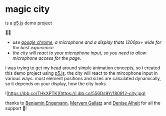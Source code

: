 # magic city
is a [p5.js](https://p5js.org/) demo project

:no_mobile_phones::microphone:
  * *use [google chrome](https://www.google.com/chrome/), a microphone and a display thats 1200px+ wide for the best experience.*
  * *the city will react to your microphone input, so you need to allow microphone access for the page.*

i was trying to get my head around simple animation concepts, so i created this demo project using [p5.js](https://p5js.org/). the city will react to the mircophone input in various ways. most element positions and sizes are calculated dynamically, so it depends on your display, how the city looks.

![https://ibb.co/THkXPTK](https://i.ibb.co/556Ds9Y/180912-city.jpg)

thanks to [Benjamin Engemann](https://github.com/engebeni), [Meryem Gallatz](https://meryemgallatz.com/) and [Denise Alheit](https://www.denisealheit.com/) for all the support :green_heart:!
